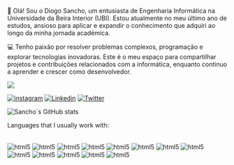 👋 Olá! Sou o Diogo Sancho, um entusiasta de Engenharia Informática na Universidade da Beira Interior (UBI). Estou atualmente no meu último ano de estudos, ansioso para aplicar e expandir o conhecimento que adquiri ao longo da minha jornada académica.

💻 Tenho paixão por resolver problemas complexos, programação e explorar tecnologias inovadoras. Este é o meu espaço para compartilhar projetos e contribuições relacionados com a informática, enquanto continuo a aprender e crescer como desenvolvedor.

![](https://komarev.com/ghpvc/?username=sancho123&style=flat-square)


[![instagram](https://img.shields.io/badge/Instagram-E4405F?style=for-the-badge&logo=instagram&logoColor=white)](https://www.instagram.com/diogocsancho/)
[![Linkedin](https://img.shields.io/badge/LinkedIn-0077B5?style=for-the-badge&logo=linkedin&logoColor=white)](https://www.linkedin.com/in/diogo-sancho-44b8ba286/?originalSubdomain=pt)
[![Twitter](https://img.shields.io/badge/Twitter-1DA1F2?style=for-the-badge&logo=twitter&logoColor=white)](https://twitter.com/diogosancho5)

![Sancho´s GitHub stats](https://github-readme-stats.vercel.app/api?username=sancho123&show_icons=true&theme=radical)

Languages that I usually work with:

<div style = "display: inline_block"><br/>
<img align ="center" alt="html5" src="https://img.shields.io/badge/C-00599C?style=for-the-badge&logo=c&logoColor=white"/>
<img align ="center" alt="html5" src="https://camo.githubusercontent.com/8084c05ea61084a30448c5b8f581d0389c7ab4fbf46593e3499e59809b2c6395/68747470733a2f2f696d672e736869656c64732e696f2f62616467652f2d4a6176612d3333333333333f7374796c653d666c6174266c6f676f3d4a617661266c6f676f436f6c6f723d303037333936"/>
<img align ="center" alt="html5" src="https://camo.githubusercontent.com/848defb760c0adff4362c04283f254f633ea8eff177c1640b209429d0e3d7627/68747470733a2f2f696d672e736869656c64732e696f2f62616467652f2d4a6176615363726970742d3333333333333f7374796c653d666c6174266c6f676f3d6a617661736372697074"/>
<img align ="center" alt="html5" src="https://camo.githubusercontent.com/b1720e127ee280daab63f84b508b29abe2540b02f5f57675765ad07da1315241/68747470733a2f2f696d672e736869656c64732e696f2f62616467652f2d48544d4c352d3333333333333f7374796c653d666c6174266c6f676f3d48544d4c35"/>
<img align ="center" alt="html5" src="https://camo.githubusercontent.com/c38a05ab57aea563f73ae6b4aad7f556faa734d4077a7b52a2081b41ce27da40/68747470733a2f2f696d672e736869656c64732e696f2f62616467652f2d4353532d3333333333333f7374796c653d666c6174266c6f676f3d43535333266c6f676f436f6c6f723d313537324236"/>
  <img align ="center" alt="html5" src="https://camo.githubusercontent.com/14b020ca696dfb63fa50acb8fc94ec94c75a58876d61d8de1889ee849fc767ff/68747470733a2f2f696d672e736869656c64732e696f2f62616467652f2d4f43616d6c2d3333333333333f7374796c653d666c6174266c6f676f3d4f43616d6c"/>
    <img align ="center" alt="html5" src="https://camo.githubusercontent.com/bd16a09c0ea9b0b7ee8766d187db73f61d5ec35a3c5499119b4d3003c1ee546a/68747470733a2f2f696d672e736869656c64732e696f2f62616467652f2d4d7953514c2d3333333333333f7374796c653d666c6174266c6f676f3d6d7973716c"/>
   <img align ="center" alt="html5" src="https://camo.githubusercontent.com/8a458fd6aa5d6a5ac0c9eca08343430d50c929b4a43fe2cd745156fdb507ace6/68747470733a2f2f696d672e736869656c64732e696f2f62616467652f2d41726475696e6f2d3333333333333f7374796c653d666c6174266c6f676f3d41726475696e6f266c6f676f436f6c6f723d303039373944"/>
    <img align ="center" alt="html5" src="https://camo.githubusercontent.com/4dc7017fc8569fee32fcde60bf062d92e127c22e6d136cc41909a6c6786f1c4f/68747470733a2f2f696d672e736869656c64732e696f2f62616467652f2d432b2b2d3333333333333f7374796c653d666c6174266c6f676f3d43253242253242266c6f676f436f6c6f723d303035393943"/>
    <img align ="center" alt="html5" src="https://camo.githubusercontent.com/4ac1a08bf10b5d004fd5581fb83acc652485f4e0465c9830660246be0e10252a/68747470733a2f2f696d672e736869656c64732e696f2f62616467652f2d417373656d626c792d3333333333333f7374796c653d666c6174266c6f676f3d417373656d626c79266c6f676f436f6c6f723d374646463030"/>
    <img align ="center" alt="html5" src="https://camo.githubusercontent.com/44d72a935dcc0fbfaf29668a84c57a20bb5359eae281cb80f5c400c6f2d51ecf/68747470733a2f2f696d672e736869656c64732e696f2f62616467652f2d507974686f6e2d3333333333333f7374796c653d666c6174266c6f676f3d507974686f6e"/>
    <img align ="center" alt="html5" src="https://camo.githubusercontent.com/65258ade2479b2bb959d7414458c341ef4baa22fea927a8ab1a6f5e539733f28/68747470733a2f2f696d672e736869656c64732e696f2f62616467652f2d4f70656e474c2d3333333333333f7374796c653d666c6174266c6f676f3d4f70656e474c"/>
    <img align ="center" alt="html5" src="https://camo.githubusercontent.com/11c1cf72ae2126721b16ac4a1be83b2ffedec6c4b7879070dc35f920914c2996/68747470733a2f2f696d672e736869656c64732e696f2f62616467652f2d4c615465582d3333333333333f7374796c653d666c6174266c6f676f3d4c61546558266c6f676f436f6c6f723d374646463030"/>
   
  
</div>

